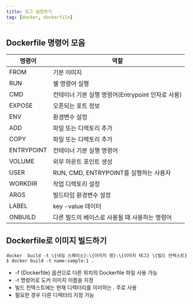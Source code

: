 ```yaml
---
title: 로그 설정하기
tag: [docker, dockerfile]
---
```

## Dockerfile 명령어 모음
| 명령어        | 역할                                     |
|------------|------------------------------------------|
| FROM       | 기본 이미지                                 |
| RUN        | 쉘 명령어 실행                               |
| CMD        | 컨테이너 기본 실행 명령어(Entrypoint 인자로 사용) |
| EXPOSE     | 오픈되는 포트 정보                           |
| ENV        | 환경변수 설정                               |
| ADD        | 파일 또는 디렉토리 추가                        |
| COPY       | 파일 또는 디렉토리 추가                        |
| ENTRYPOINT | 컨테이너 기본 실행 명령어                       |
| VOLUME     | 외부 마운트 포인트 생성                        |
| USER       | RUN, CMD, ENTRYPOINT를 실행하는 사용자        |
| WORKDIR    | 작업 디렉토리 설정                            |
| ARGS       | 빌드타임 환경변수 설정                         |
| LABEL      | key -value 데이터                           |
| ONBUILD    | 다른 빌드의 베이스로 사용될 때 사용하는 명령어       |


## Dockerfile로 이미지 빌드하기
```text
docker  build -t \{네임 스페이스}:\{이미지 명}:\{이미지 태그} \{빌드 컨텍스트}
$ docker build -t name:sample:1 .
```
- -f \{Dockerfile} 옵션으로 다른 위치의 Dockerfile 파일 사용 가능
- -t 명령어로 도커 이미지 이름을 지정
- 빌드 컨텍스트에는 현재 디렉터리를 의미하는 . 주로 사용
- 필요한 경우 다른 디렉터리 지정 가능